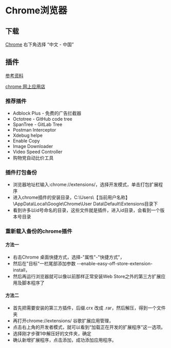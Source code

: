 # Chrome浏览器

## 下载
  [Chrome](https://www.google.cn/chrome/) 右下角选择 “中文 - 中国”
  
## 插件
  [参考资料](https://www.cnplugins.com/tool/howtobackupchromeplugins.html)
  
  [chrome 网上应用店](https://chrome.google.com/webstore)
  
### 推荐插件
* Adblock Plus - 免费的广告拦截器
* Octotree - GitHub code tree
* SpanTree - GitLab Tree
* Postman Interceptor
* Xdebug helpe
* Enable Copy
* Image Downloader
* Video Speed Controller
*  购物党自动比价工具

### 插件打包备份
* 浏览器地址栏输入:chrome://extensions/，选择开发模式，单击打包扩展程序
* 进入chrome插件的安装目录，C:\Users\【当前用户名称】\AppData\Local\Google\Chrome\User Data\Default\Extensions目录下
* 看到许多以id号命名的目录，这些文件就是插件，进入id目录，会看到一个版本号目录
  
### 重新载入备份的chrome插件
#### 方法一
* 右击Chrome 桌面快捷方式，选择-"属性"-"快捷方式"，
* 然后在"目标"一栏尾部添加参数 --enable-easy-off-store-extension-install，
* 然后再运行浏览器就可以像以前那样正常安装Web Store之外的第三方扩展应用及脚本程序了
#### 方法二
* 首先把需要安装的第三方插件，后缀.crx 改成 .rar，然后解压，得到一个文件夹
* 再打开chrome://extensions/ 谷歌扩展应用管理，
* 点击右上角的开发者模式，就可以看到“加载正在开发的扩展程序”这一选项。
* 选择刚才步骤1中解压好的文件夹，确定
* 确认新增扩展程序，点击添加，成功添加应用程序。
  
